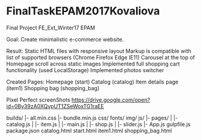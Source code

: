 # FinalTaskEPAM2017Kovaliova
Final Project FE_Ext_Winter17 EPAM

Goal:
Create minimalistic e-commerce website.

Result:
Static HTML files with responsive layout
Markup is compatible with list of supported browsers (Chrome Firefox Edge IE11)
Carousel at the top of Homepage scroll across static images
Implemented full shopping cart functionality (used LocalStorage)
Implemented photos switcher

Created Pages:
Homepage (start)
Catalog (catalog)
Item details page (item1)
Shopping bag (shopping_bag)

Pixel Perfect screenShots
https://drive.google.com/open?id=0By39zA0XQvpUT1ZSeWoxTG1raEE

builds/
|- all.min.css
|- bundle.min.js
css/
fonts/
img/
js/
|- pages/
|  |- catalog.js
|  |- item.js
|  |- main.js
|  |- shop.js
|  |- slider.js
|- App.js
gulpfile.js
package.json
catalog.html
start.html
item1.html
shopping_bag.html
